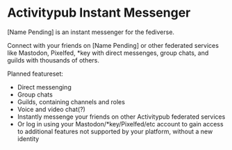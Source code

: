 # Activitypub Instant Messenger

[Name Pending] is an instant messenger for the fediverse.

Connect with your friends on [Name Pending] or other federated services like Mastodon, Pixelfed, *key with
direct messenges, group chats, and guilds with thousands of others.

Planned featureset:
- Direct messenging
- Group chats
- Guilds, containing channels and roles
- Voice and video chat(?)
- Instantly messenge your friends on other Activitypub federated services
- Or log in using your Mastodon/*key/Pixelfed/etc account to gain access to additional features not supported by your platform, without a new identity